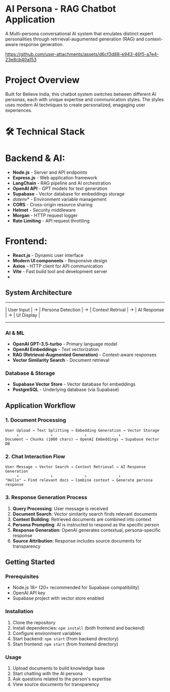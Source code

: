 # AI Persona - RAG Chatbot Application
A Multi-persona conversational AI system that emulates distinct expert personalities through retrrieval-augumented generation (RAG) and context-aware response generation.

https://github.com/user-attachments/assets/d6cf3d88-e943-46f5-a7e4-23e8cb40a153

# Project Overview
Built for Believe India, this chatbot system switches between different AI personas, each with unique expertise and communication styles. The styles uses modern AI techniques to create personalized, enagaging user experiences.

# 🛠️ Technical Stack 

# Backend & AI:
 - **Node.js** - Server and API endpoints
 - **Express.js** - Web application framework
 - **LangChain** - RAG pipeline and AI orchestration
 - **OpenAI API** - GPT models for text generation
 - **Supabase** - Vector database for embeddings storage
 - *dotenv** - Environment variable management
 - **CORS** - Cross-origin resource sharing
 - **Helmet** - Security middleware
 - **Morgan** - HTTP request logger
 - **Rate Limiting** - API request throttling

# Frontend:
- **React.js** - Dynamic user interface
- **Modern UI components** - Responsive design
- **Axios** - HTTP client for API communication
- **Vite** - Fast build tool and development server
- 

## System Architecture
  ------------      -------------------       -------------------    --------------     --------------
 | User Input | -> | Persona Detection | ->  | Context Retrival | -> | AI Response | -> | UI Display |
  -----------       -------------------       -------------------    --------------     --------------


### AI & ML
- **OpenAI GPT-3.5-turbo** - Primary language model
- **OpenAI Embeddings** - Text vectorization
- **RAG (Retrieval-Augmented Generation)** - Context-aware responses
- **Vector Similarity Search** - Document retrieval

### Database & Storage
- **Supabase Vector Store** - Vector database for embeddings
- **PostgreSQL** - Underlying database (via Supabase)

## Application Workflow

### 1. Document Processing
```
User Upload → Text Splitting → Embedding Generation → Vector Storage
     ↓              ↓              ↓              ↓
Document → Chunks (1000 chars) → OpenAI Embeddings → Supabase Vector DB
```

### 2. Chat Interaction Flow
```
User Message → Vector Search → Context Retrieval → AI Response Generation
     ↓              ↓              ↓              ↓
"Hello" → Find relevant docs → Combine context → Generate persona response
```

### 3. Response Generation Process
1. **Query Processing**: User message is received
2. **Document Search**: Vector similarity search finds relevant documents
3. **Context Building**: Retrieved documents are combined into context
4. **Persona Prompting**: AI is instructed to respond as the specific person
5. **Response Generation**: OpenAI generates contextual, persona-specific response
6. **Source Attribution**: Response includes source documents for transparency


## Getting Started

### Prerequisites
- Node.js 18+ (20+ recommended for Supabase compatibility)
- OpenAI API key
- Supabase project with vector store enabled

### Installation
1. Clone the repository
2. Install dependencies: `npm install` (both frontend and backend)
3. Configure environment variables
4. Start backend: `npm start` (from backend directory)
5. Start frontend: `npm start` (from frontend directory)

### Usage
1. Upload documents to build knowledge base
2. Start chatting with the AI persona
3. Ask questions related to the person's expertise
4. View source documents for transparency












